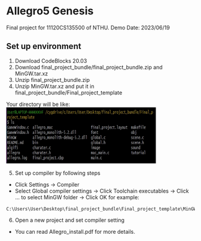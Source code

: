 # Allegro5 Genesis

Final project for 11120CS135500 of NTHU.
Demo Date: 2023/06/19

## Set up environment 

1. Download CodeBlocks 20.03 
2. Download final_project_bundle/final_project_bundle.zip and MinGW.tar.xz
3. Unzip final_project_bundle.zip
4. Unzip MinGW.tar.xz and put it in final_project_bundle/Final_project_template

Your directory will be like:  
<img src="https://github.com/frankkn/Allegro5-Genesis/blob/master/screen_shot/dir.jpg" width="400" height="150" alt="syslog"/><br/>

5. Set up compiler by following steps
* Click Settings -> Compiler 
* Select Global compiler settings -> Click Toolchain executables -> Click ... to select MinGW folder -> Click OK
for example:
```
C:\Users\User\Desktop\final_project_bundle\Final_project_template\MinGW
```

6. Open a new project and set compiler setting
* You can read Allegro_install.pdf for more details.
